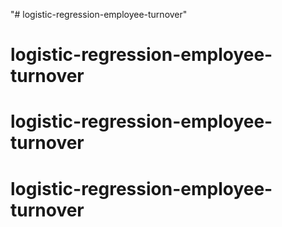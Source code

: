 "# logistic-regression-employee-turnover" 
# logistic-regression-employee-turnover
# logistic-regression-employee-turnover
# logistic-regression-employee-turnover
